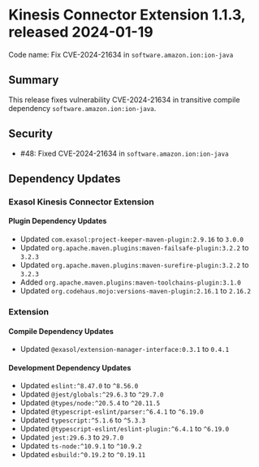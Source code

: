 # Kinesis Connector Extension 1.1.3, released 2024-01-19

Code name: Fix CVE-2024-21634 in `software.amazon.ion:ion-java`

## Summary

This release fixes vulnerability CVE-2024-21634 in transitive compile dependency `software.amazon.ion:ion-java`.

## Security

* #48: Fixed CVE-2024-21634 in `software.amazon.ion:ion-java`

## Dependency Updates

### Exasol Kinesis Connector Extension

#### Plugin Dependency Updates

* Updated `com.exasol:project-keeper-maven-plugin:2.9.16` to `3.0.0`
* Updated `org.apache.maven.plugins:maven-failsafe-plugin:3.2.2` to `3.2.3`
* Updated `org.apache.maven.plugins:maven-surefire-plugin:3.2.2` to `3.2.3`
* Added `org.apache.maven.plugins:maven-toolchains-plugin:3.1.0`
* Updated `org.codehaus.mojo:versions-maven-plugin:2.16.1` to `2.16.2`

### Extension

#### Compile Dependency Updates

* Updated `@exasol/extension-manager-interface:0.3.1` to `0.4.1`

#### Development Dependency Updates

* Updated `eslint:^8.47.0` to `^8.56.0`
* Updated `@jest/globals:^29.6.3` to `^29.7.0`
* Updated `@types/node:^20.5.4` to `^20.11.5`
* Updated `@typescript-eslint/parser:^6.4.1` to `^6.19.0`
* Updated `typescript:^5.1.6` to `^5.3.3`
* Updated `@typescript-eslint/eslint-plugin:^6.4.1` to `^6.19.0`
* Updated `jest:29.6.3` to `29.7.0`
* Updated `ts-node:^10.9.1` to `^10.9.2`
* Updated `esbuild:^0.19.2` to `^0.19.11`
